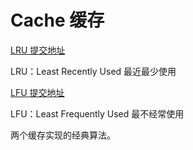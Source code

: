 # Cache 缓存

[LRU 提交地址](https://leetcode.cn/problems/lru-cache/description/)

LRU：Least Recently Used 最近最少使用


[LFU 提交地址](https://leetcode.cn/problems/lfu-cache/description/)

LFU：Least Frequently Used 最不经常使用

两个缓存实现的经典算法。